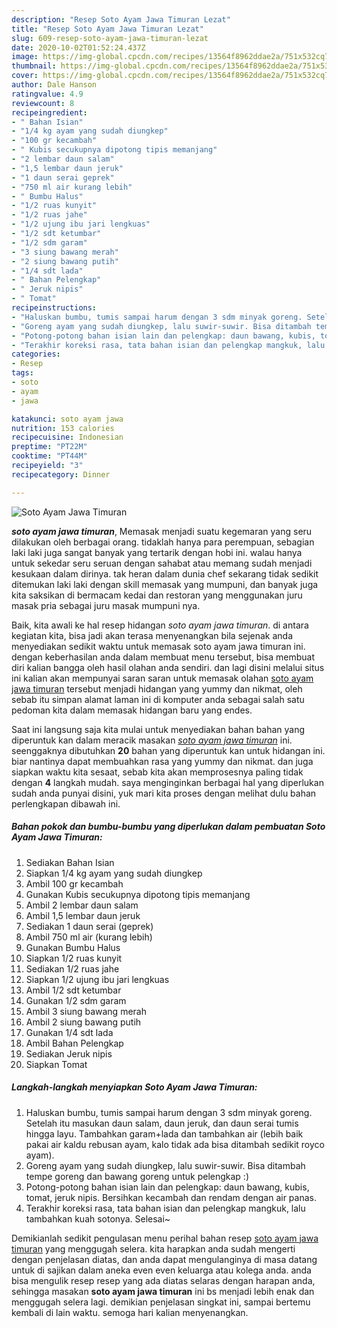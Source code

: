```yaml
---
description: "Resep Soto Ayam Jawa Timuran Lezat"
title: "Resep Soto Ayam Jawa Timuran Lezat"
slug: 609-resep-soto-ayam-jawa-timuran-lezat
date: 2020-10-02T01:52:24.437Z
image: https://img-global.cpcdn.com/recipes/13564f8962ddae2a/751x532cq70/soto-ayam-jawa-timuran-foto-resep-utama.jpg
thumbnail: https://img-global.cpcdn.com/recipes/13564f8962ddae2a/751x532cq70/soto-ayam-jawa-timuran-foto-resep-utama.jpg
cover: https://img-global.cpcdn.com/recipes/13564f8962ddae2a/751x532cq70/soto-ayam-jawa-timuran-foto-resep-utama.jpg
author: Dale Hanson
ratingvalue: 4.9
reviewcount: 8
recipeingredient:
- " Bahan Isian"
- "1/4 kg ayam yang sudah diungkep"
- "100 gr kecambah"
- " Kubis secukupnya dipotong tipis memanjang"
- "2 lembar daun salam"
- "1,5 lembar daun jeruk"
- "1 daun serai geprek"
- "750 ml air kurang lebih"
- " Bumbu Halus"
- "1/2 ruas kunyit"
- "1/2 ruas jahe"
- "1/2 ujung ibu jari lengkuas"
- "1/2 sdt ketumbar"
- "1/2 sdm garam"
- "3 siung bawang merah"
- "2 siung bawang putih"
- "1/4 sdt lada"
- " Bahan Pelengkap"
- " Jeruk nipis"
- " Tomat"
recipeinstructions:
- "Haluskan bumbu, tumis sampai harum dengan 3 sdm minyak goreng. Setelah itu masukan daun salam, daun jeruk, dan daun serai tumis hingga layu. Tambahkan garam+lada dan tambahkan air (lebih baik pakai air kaldu rebusan ayam, kalo tidak ada bisa ditambah sedikit royco ayam)."
- "Goreng ayam yang sudah diungkep, lalu suwir-suwir. Bisa ditambah tempe goreng dan bawang goreng untuk pelengkap :)"
- "Potong-potong bahan isian lain dan pelengkap: daun bawang, kubis, tomat, jeruk nipis. Bersihkan kecambah dan rendam dengan air panas."
- "Terakhir koreksi rasa, tata bahan isian dan pelengkap mangkuk, lalu tambahkan kuah sotonya. Selesai~"
categories:
- Resep
tags:
- soto
- ayam
- jawa

katakunci: soto ayam jawa 
nutrition: 153 calories
recipecuisine: Indonesian
preptime: "PT22M"
cooktime: "PT44M"
recipeyield: "3"
recipecategory: Dinner

---
```



![Soto Ayam Jawa Timuran](https://img-global.cpcdn.com/recipes/13564f8962ddae2a/751x532cq70/soto-ayam-jawa-timuran-foto-resep-utama.jpg)

<b><i>soto ayam jawa timuran</i></b>, Memasak menjadi suatu kegemaran yang seru dilakukan oleh berbagai orang. tidaklah hanya para perempuan, sebagian laki laki juga sangat banyak yang tertarik dengan hobi ini. walau hanya untuk sekedar seru seruan dengan sahabat atau memang sudah menjadi kesukaan dalam dirinya. tak heran dalam dunia chef sekarang tidak sedikit ditemukan laki laki dengan skill memasak yang mumpuni, dan banyak juga kita saksikan di bermacam kedai dan restoran yang menggunakan juru masak pria sebagai juru masak mumpuni nya.



Baik, kita awali ke hal resep hidangan <i>soto ayam jawa timuran</i>. di antara kegiatan kita, bisa jadi akan terasa menyenangkan bila sejenak anda menyediakan sedikit waktu untuk memasak soto ayam jawa timuran ini. dengan keberhasilan anda dalam membuat menu tersebut, bisa membuat diri kalian bangga oleh hasil olahan anda sendiri. dan lagi disini melalui situs ini kalian akan mempunyai saran saran untuk memasak olahan <u>soto ayam jawa timuran</u> tersebut menjadi hidangan yang yummy dan nikmat, oleh sebab itu simpan alamat laman ini di komputer anda sebagai salah satu pedoman kita dalam memasak hidangan baru yang endes.


Saat ini langsung saja kita mulai untuk menyediakan bahan bahan yang diperuntuk kan dalam meracik masakan <u><i>soto ayam jawa timuran</i></u> ini. seenggaknya dibutuhkan <b>20</b> bahan yang diperuntuk kan untuk hidangan ini. biar nantinya dapat membuahkan rasa yang yummy dan nikmat. dan juga siapkan waktu kita sesaat, sebab kita akan memprosesnya paling tidak dengan <b>4</b> langkah mudah. saya menginginkan berbagai hal yang diperlukan sudah anda punyai disini, yuk mari kita proses dengan melihat dulu bahan perlengkapan dibawah ini.

<!--inarticleads1-->

##### Bahan pokok dan bumbu-bumbu yang diperlukan dalam pembuatan Soto Ayam Jawa Timuran:

1. Sediakan  Bahan Isian
1. Siapkan 1/4 kg ayam yang sudah diungkep
1. Ambil 100 gr kecambah
1. Gunakan  Kubis secukupnya dipotong tipis memanjang
1. Ambil 2 lembar daun salam
1. Ambil 1,5 lembar daun jeruk
1. Sediakan 1 daun serai (geprek)
1. Ambil 750 ml air (kurang lebih)
1. Gunakan  Bumbu Halus
1. Siapkan 1/2 ruas kunyit
1. Sediakan 1/2 ruas jahe
1. Siapkan 1/2 ujung ibu jari lengkuas
1. Ambil 1/2 sdt ketumbar
1. Gunakan 1/2 sdm garam
1. Ambil 3 siung bawang merah
1. Ambil 2 siung bawang putih
1. Gunakan 1/4 sdt lada
1. Ambil  Bahan Pelengkap
1. Sediakan  Jeruk nipis
1. Siapkan  Tomat




<!--inarticleads2-->

##### Langkah-langkah menyiapkan Soto Ayam Jawa Timuran:

1. Haluskan bumbu, tumis sampai harum dengan 3 sdm minyak goreng. Setelah itu masukan daun salam, daun jeruk, dan daun serai tumis hingga layu. Tambahkan garam+lada dan tambahkan air (lebih baik pakai air kaldu rebusan ayam, kalo tidak ada bisa ditambah sedikit royco ayam).
1. Goreng ayam yang sudah diungkep, lalu suwir-suwir. Bisa ditambah tempe goreng dan bawang goreng untuk pelengkap :)
1. Potong-potong bahan isian lain dan pelengkap: daun bawang, kubis, tomat, jeruk nipis. Bersihkan kecambah dan rendam dengan air panas.
1. Terakhir koreksi rasa, tata bahan isian dan pelengkap mangkuk, lalu tambahkan kuah sotonya. Selesai~




Demikianlah sedikit pengulasan menu perihal bahan resep <u>soto ayam jawa timuran</u> yang menggugah selera. kita harapkan anda sudah mengerti dengan penjelasan diatas, dan anda dapat mengulanginya di masa datang untuk di sajikan dalam aneka even even keluarga atau kolega anda. anda bisa mengulik resep resep yang ada diatas selaras dengan harapan anda, sehingga masakan <b>soto ayam jawa timuran</b> ini bs menjadi lebih enak dan menggugah selera lagi. demikian penjelasan singkat ini, sampai bertemu kembali di lain waktu. semoga hari kalian menyenangkan.
